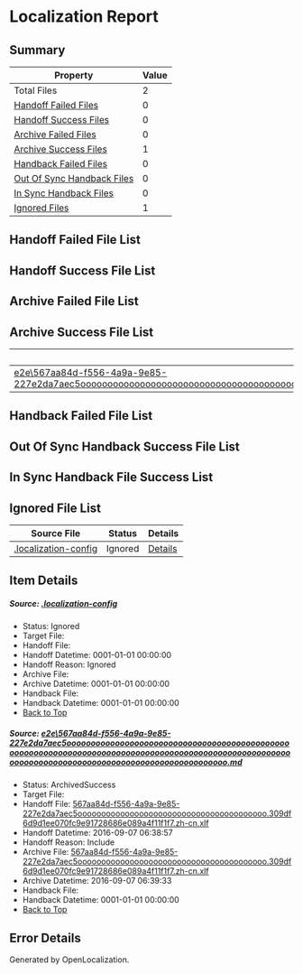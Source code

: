 # <a name='report-top'></a> Localization Report

## Summary
 Property | Value 
 -------- | ----- 
 Total Files | 2
[ Handoff Failed Files ](#handoff-failed-list)| 0
[ Handoff Success Files ](#handoff-success-list)| 0
[ Archive Failed Files ](#archive-failed-list)| 0
[ Archive Success Files ](#archive-success-list)| 1
[ Handback Failed Files ](#handback-failed-list)| 0
[ Out Of Sync Handback Files ](#outofsync-handback-success-list)| 0
[ In Sync Handback Files ](#insync-handback-success-list)| 0
[ Ignored Files ](#ignored-list)| 1

## <a name='handoff-failed-list'></a> Handoff Failed File List

## <a name='handoff-success-list'></a> Handoff Success File List

## <a name='archive-failed-list'></a> Archive Failed File List

## <a name='archive-success-list'></a> Archive Success File List
 Source File | Status | Details 
 ----------- | ------ | ------- 
 [e2e\567aa84d-f556-4a9a-9e85-227e2da7aec5ooooooooooooooooooooooooooooooooooooooooooooooooooooooooooooooooooooooooooooooooooooooooooooooooooooooooooooooooooooooooooooooooooooooooooooooooooooo.md](https://github.com/OpenLocalizationTestOrg/ol-test0/blob/a390acef733951d87dcb6b1edd0aa459fc0ae2cc/e2e/567aa84d-f556-4a9a-9e85-227e2da7aec5ooooooooooooooooooooooooooooooooooooooooooooooooooooooooooooooooooooooooooooooooooooooooooooooooooooooooooooooooooooooooooooooooooooooooooooooooooooo.md) | ArchivedSuccess | [Details](#323a4a8a38ced0758ab3bec5906bd257eedb9b6d1)

## <a name='handback-failed-list'></a> Handback Failed File List

## <a name='outofsync-handback-success-list'></a> Out Of Sync Handback Success File List

## <a name='insync-handback-success-list'></a> In Sync Handback File Success List

## <a name='ignored-list'></a> Ignored File List
 Source File | Status | Details 
 ----------- | ------ | ------- 
 [.localization-config](https://github.com/OpenLocalizationTestOrg/ol-test0/blob/a390acef733951d87dcb6b1edd0aa459fc0ae2cc/.localization-config) | Ignored | [Details](#3d4f252ac210baf56311d7e97dcc2db10974dbd20)

## Item Details
##### <a name='3d4f252ac210baf56311d7e97dcc2db10974dbd20'></a> Source: [.localization-config](https://github.com/OpenLocalizationTestOrg/ol-test0/blob/a390acef733951d87dcb6b1edd0aa459fc0ae2cc/.localization-config)
* Status: Ignored
* Target File: 
* Handoff File: 
* Handoff Datetime: 0001-01-01 00:00:00
* Handoff Reason: Ignored
* Archive File: 
* Archive Datetime: 0001-01-01 00:00:00
* Handback File: 
* Handback Datetime: 0001-01-01 00:00:00
* [Back to Top](#report-top)

##### <a name='323a4a8a38ced0758ab3bec5906bd257eedb9b6d1'></a> Source: [e2e\567aa84d-f556-4a9a-9e85-227e2da7aec5ooooooooooooooooooooooooooooooooooooooooooooooooooooooooooooooooooooooooooooooooooooooooooooooooooooooooooooooooooooooooooooooooooooooooooooooooooooo.md](https://github.com/OpenLocalizationTestOrg/ol-test0/blob/a390acef733951d87dcb6b1edd0aa459fc0ae2cc/e2e/567aa84d-f556-4a9a-9e85-227e2da7aec5ooooooooooooooooooooooooooooooooooooooooooooooooooooooooooooooooooooooooooooooooooooooooooooooooooooooooooooooooooooooooooooooooooooooooooooooooooooo.md)
* Status: ArchivedSuccess
* Target File: 
* Handoff File: [567aa84d-f556-4a9a-9e85-227e2da7aec5oooooooooooooooooooooooooooooooooooooooo.309df6d9d1ee070fc9e91728686e089a4f11f1f7.zh-cn.xlf](https://github.com/OpenLocalizationTestOrg/ol-test0-handoff/blob/1e56e156db641f3c1abe5199f25595fa4dd1bf9f/ol-handoff/OpenLocalizationTestOrg/ol-test0-zhcn/ci/ht/567aa84d-f556-4a9a-9e85-227e2da7aec5oooooooooooooooooooooooooooooooooooooooo.309df6d9d1ee070fc9e91728686e089a4f11f1f7.zh-cn.xlf)
* Handoff Datetime: 2016-09-07 06:38:57
* Handoff Reason: Include
* Archive File: [567aa84d-f556-4a9a-9e85-227e2da7aec5oooooooooooooooooooooooooooooooooooooooo.309df6d9d1ee070fc9e91728686e089a4f11f1f7.zh-cn.xlf](https://github.com/OpenLocalizationTestOrg/ol-test0-handoff/blob/191b57d639c41a85a65efc2814b4081cead4e851/ol-archive/OpenLocalizationTestOrg/ol-test0-zhcn/ci/ht/567aa84d-f556-4a9a-9e85-227e2da7aec5oooooooooooooooooooooooooooooooooooooooo.309df6d9d1ee070fc9e91728686e089a4f11f1f7.zh-cn.xlf)
* Archive Datetime: 2016-09-07 06:39:33
* Handback File: 
* Handback Datetime: 0001-01-01 00:00:00
* [Back to Top](#report-top)


## Error Details

Generated by OpenLocalization.
